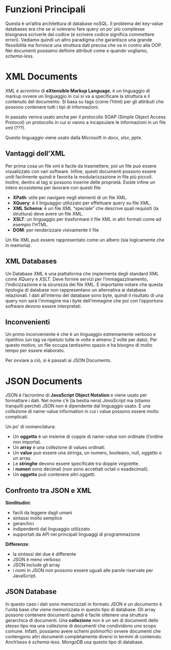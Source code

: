 # Funzioni Principali

Questa è un’altra architettura di database noSQL. 
Il problema dei key-value databases era che se si volevano fare query un po’ più complesse bisognava scriverle dal codice (e scrivere codice significa commettere errori). 
Vediamo quindi un altro paradigma che garantisce una grande flessibilità ma fornisce una struttura dati precisa che va in contro alla OOP. 
Nei documenti possiamo definire attributi come e quando vogliamo, *schema-less*.

# XML Documents

XML è acronimo di **eXtensible Markup Language**, è un linguaggio di markup ovvere un linguaggio in cui si va a specificare la struttura e il contenuto del documento.
Si basa su tags (come l’html) per gli attributi che possono contenere tutti i tipi di informazioni. 

In passato veniva usato anche per il protocollo SOAP (Simple Object Access Protocol) un protocollo in cui si vanno a incapsulare le informazioni in un file xml (???).

Questo linguaggio viene usato dalla Microsoft in *docx*, *xlsx*, *pptx*.

## Vantaggi dell’XML

Per prima cosa un file xml è facile da trasmettere, poi un file può essere visualizzato con vari software.
Infine, questi documenti possono essere uniti facilmente quindi è favorita la modularizzazione in file più piccoli.
Inoltre, dentro al tag si possono inserire delle proprietà.
Esiste infine un intero ecosistema per lavorare con questi file:
- **XPath**: utile per navigare negli elementi di un file XML.
- **XQuery**: è il linguaggio utilizzato per effettuare query su file XML.
- **XML Schema**: è un file XML “speciale” che descrive quali requisiti (la struttura) deve avere un file XML.
- **XSLT**: un linguaggio per trasformare il file XML in altri formati come ad esempio l’HTML.
- **DOM**: per renderizzare visivamente il file 

Un file XML può essere rappresentato come un albero (sia logicamente che in memoria).

## XML Databases

Un Database XML è una piattaforma che implementa degli standard XML come *XQuery* e *XSLT*.
Deve fornire servizi per l’immagazzinamento, l’indicizzazione e la sicurezza dei file XML. 
È importante notare che questa tipologia di database non rappresentano un alternativa ai database relazionali. 
I dati all’interno del database sono byte, quindi il risultato di una query non sarà l’immagine ma i byte dell’immagine che poi con l’opportuno software devono essere interpretati. 

## Inconvenienti 

Un primo inconveniente è che è un linguaggio estremamente verboso e ripetitivo (un tag va ripetuto tutte le volte e almeno 2 volte per dato). Per questo motivo, un file occupa tantissimo spazio e ha bisogno di molto tempo per essere elaborato. 

Per ovviare a ciò, si è passati ai JSON Documents.

# JSON Documents

JSON è l’acronimo di **JavaScript Object Notation** e viene usato per formattare i dati. Nel nome c’è (la bestia nera) *JavaScript* ma (stiamo tranquilli perché) JSON non è dipendente dal linguaggio usato. 
È una collezione di name-value information in cui i value possono essere molto complicati. 

Un po’ di nomenclatura:
- Un **oggetto** è un insieme di coppie di name-value non ordinate (l’ordine non importa).
- Un **array** è una collezione di values ordinati. 
- Un **value** può essere una stringa, un numero, booleano, null, oggetto o un array. 
- Le **stringhe** devono essere specificate tra doppie virgolette.
- I **numeri** sono decimali (non sono accettati octali o esadecimali).
- Un **oggetto** può contenere altri oggetti. 

## Confronto tra JSON e XML 

**Similitudini**:
- facili da leggere dagli umani
- sintassi molto semplice
- gerarchici
- indipendenti dal linguaggio utilizzato
- supportati da API nei principali linguaggi di programmazione

**Differenze**:
- la sintassi dei due è differente
- JSON è meno verboso
- JSON include gli array
- i nomi in JSON non possono essere uguali alle parole riservate per JavaScript. 

## JSON Database

In questo caso i dati sono memorizzati in formato JSON e un *documento* è l’unità base che viene memorizzata in questo tipo di database.
Gli array possono contenere documenti quindi è facile ottenere una struttura gerarchica di documenti.
Una **collezione** non è un set di documenti dello stesso tipo ma una collezione di documenti che condividono uno scopo comune. Infatti, possiamo avere schemi polimorfici ovvere documenti che contengono altri documenti completamente diversi in termini di contenuto. 
Anch’esso è *schema-less*. 
MongoDB usa questo tipo di database. 

